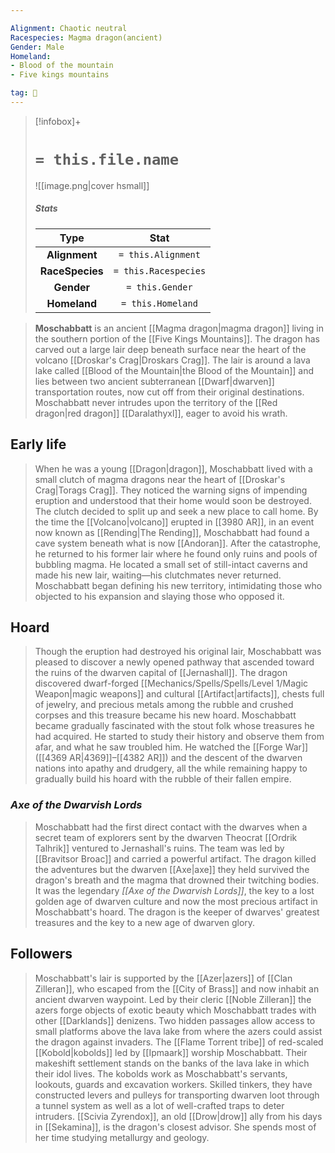 ```yaml
---

Alignment: Chaotic neutral
Racespecies: Magma dragon(ancient)
Gender: Male
Homeland:
- Blood of the mountain
- Five kings mountains

tag: 👤️
---
```


> [!infobox]+
> #  `= this.file.name`
> ![[image.png|cover hsmall]]
> ##### Stats
> Type | Stat |
> :---: |:---:|
> **Alignment** | `= this.Alignment` |
> **RaceSpecies** | `= this.Racespecies` |
> **Gender** | `= this.Gender` |
> **Homeland** | `= this.Homeland` |



> **Moschabbatt** is an ancient [[Magma dragon|magma dragon]] living in the southern portion of the [[Five Kings Mountains]]. The dragon has carved out a large lair deep beneath surface near the heart of the volcano [[Droskar's Crag|Droskars Crag]]. The lair is around a lava lake called [[Blood of the Mountain|the Blood of the Mountain]] and lies between two ancient subterranean [[Dwarf|dwarven]] transportation routes, now cut off from their original destinations. Moschabbatt never intrudes upon the territory of the [[Red dragon|red dragon]] [[Daralathyxl]], eager to avoid his wrath.



## Early life

> When he was a young [[Dragon|dragon]], Moschabbatt lived with a small clutch of magma dragons near the heart of [[Droskar's Crag|Torags Crag]]. They noticed the warning signs of impending eruption and understood that their home would soon be destroyed. The clutch decided to split up and seek a new place to call home. By the time the [[Volcano|volcano]] erupted in [[3980 AR]], in an event now known as [[Rending|The Rending]], Moschabbatt had found a cave system beneath what is now [[Andoran]]. After the catastrophe, he returned to his former lair where he found only ruins and pools of bubbling magma. He located a small set of still-intact caverns and made his new lair, waiting—his clutchmates never returned. Moschabbatt began defining his new territory, intimidating those who objected to his expansion and slaying those who opposed it.


## Hoard

> Though the eruption had destroyed his original lair, Moschabbatt was pleased to discover a newly opened pathway that ascended toward the ruins of the dwarven capital of [[Jernashall]]. The dragon discovered dwarf-forged [[Mechanics/Spells/Spells/Level 1/Magic Weapon|magic weapons]] and cultural [[Artifact|artifacts]], chests full of jewelry, and precious metals among the rubble and crushed corpses and this treasure became his new hoard.
> Moschabbatt became gradually fascinated with the stout folk whose treasures he had acquired. He started to study their history and observe them from afar, and what he saw troubled him. He watched the [[Forge War]] ([[4369 AR|4369]]–[[4382 AR]]) and the descent of the dwarven nations into apathy and drudgery, all the while remaining happy to gradually build his hoard with the rubble of their fallen empire.


### *Axe of the Dwarvish Lords*

> Moschabbatt had the first direct contact with the dwarves when a secret team of explorers sent by the dwarven Theocrat [[Ordrik Talhrik]] ventured to Jernashall's ruins. The team was led by [[Bravitsor Broac]] and carried a powerful artifact. The dragon killed the adventures but the dwarven [[Axe|axe]] they held survived the dragon's breath and the magma that drowned their twitching bodies. It was the legendary *[[Axe of the Dwarvish Lords]]*, the key to a lost golden age of dwarven culture and now the most precious artifact in Moschabbatt's hoard. The dragon is the keeper of dwarves' greatest treasures and the key to a new age of dwarven glory.


## Followers

> Moschabbatt's lair is supported by the [[Azer|azers]] of [[Clan Zilleran]], who escaped from the [[City of Brass]] and now inhabit an ancient dwarven waypoint. Led by their cleric [[Noble Zilleran]] the azers forge objects of exotic beauty which Moschabbatt trades with other [[Darklands]] denizens. Two hidden passages allow access to small platforms above the lava lake from where the azers could assist the dragon against invaders.
> The [[Flame Torrent tribe]] of red-scaled [[Kobold|kobolds]] led by [[Ipmaark]] worship Moschabbatt. Their makeshift settlement stands on the banks of the lava lake in which their idol lives. The kobolds work as Moschabbatt's servants, lookouts, guards and excavation workers. Skilled tinkers, they have constructed levers and pulleys for transporting dwarven loot through a tunnel system as well as a lot of well-crafted traps to deter intruders.
> [[Scivia Zyrendox]], an old [[Drow|drow]] ally from his days in [[Sekamina]], is the dragon's closest advisor. She spends most of her time studying metallurgy and geology.







